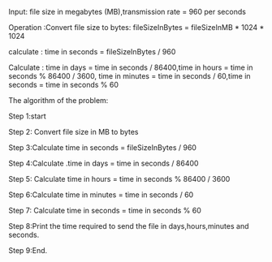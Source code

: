 Input: file size in megabytes (MB),transmission rate = 960 per seconds

Operation :Convert file size to bytes: fileSizeInBytes = fileSizeInMB * 1024 * 1024

 calculate : time in seconds = fileSizeInBytes / 960

Calculate : time in days = time in seconds / 86400,time in hours = time in seconds % 86400 / 3600, time in minutes = time in seconds / 60,time in seconds = time in seconds % 60 

The algorithm of the problem:

Step 1:start 

Step 2: Convert file size in MB to bytes

Step 3:Calculate  time in seconds = fileSizeInBytes / 960

Step 4:Calculate .time in days = time in seconds / 86400

Step 5: Calculate time in hours = time in seconds % 86400 / 3600

Step 6:Calculate time in minutes = time in seconds / 60

Step 7: Calculate time in seconds = time in seconds % 60 

Step 8:Print the time required to send the file in days,hours,minutes and seconds.

Step 9:End.
